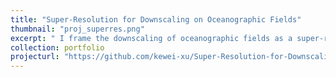 ```yaml
---
title: "Super-Resolution for Downscaling on Oceanographic Fields"
thumbnail: "proj_superres.png"
excerpt: " I frame the downscaling of oceanographic fields as a super-resolution task and address it with a deep learning approach. Building on the classical [SRCNN](https://arxiv.org/abs/1501.00092). I optimize both the network architecture and the data pipeline, and achieve satisfactory results on the [NATL60](https://catalog.pangeo.io/browse/master/ocean/MEOM_NEMO) dataset."
collection: portfolio
projecturl: "https://github.com/kewei-xu/Super-Resolution-for-Downscaling-on-Oceanographic-Fields"
---
```


<!-- This is an item in your portfolio. It can be have images or nice text. If you name the file .md, it will be parsed as markdown. If you name the file .html, it will be parsed as HTML.  -->
